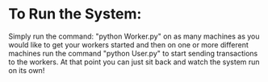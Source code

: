 # To Run the System:
Simply run the command: "python Worker.py" on as many machines as you would 
like to get your workers started and then on one or more different machines 
run the command "python User.py" to start sending transactions to the workers.
At that point you can just sit back and watch the system run on its own!